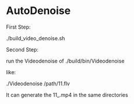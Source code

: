 # AutoDenoise
First Step:

./build_video_denoise.sh

Second Step:

run the Videodenoise of  ./build/bin/Videodenoise

like:

./Videodenoise  /path/11.flv

It can generate the 11_.mp4 in the same directories 


